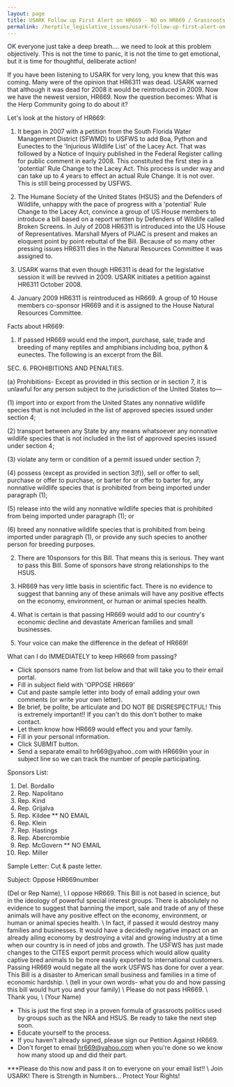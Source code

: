 ```yaml
---
layout: page
title: USARK Follow up First Alert on HR669 - NO on HR669 / Grassroots Organizing 101
permalink: /herptile_legislative_issues/usark-follow-up-first-alert-on-hr669-no-on-hr669-grassroots-organizing-101.html
---
```



OK everyone just take a deep breath.... we need to look at this problem objectively. This is not the time to panic, it is not the time to get emotional, but it is time for thoughtful, deliberate action!
 
If you have been listening to USARK for very long, you knew that this was coming. Many were of the opinion that HR6311 was dead. USARK warned that although it was dead for 2008 it would be reintroduced in 2009. Now we have the newest version, HR669. Now the question becomes: What is the Herp Community going to do about it?
 
Let's look at the history of HR669:
 
1. It began in 2007 with a petition from the South Florida Water Management District (SFWMD) to USFWS to add Boa, Python and Eunectes to the 'Injurious Wildlife List' of the Lacey Act. That was followed by a Notice of Inquiry published in the Federal Register calling for public comment in early 2008. This constituted the first step in a 'potential' Rule Change to the Lacey Act. This process is under way and can take up to 4 years to effect an actual Rule Change. It is not over. This is still being processed by USFWS.
 
2. The Humane Society of the United States (HSUS) and the Defenders of Wildlife, unhappy with the pace of progress with a 'potential' Rule Change to the Lacey Act, convince a group of US House members to introduce a bill based on a report written by Defenders of Wildlife called Broken Screens. In July of 2008 HR6311 is introduced into the US House of Representatives. Marshall Myers of PIJAC is present and makes an eloquent point by point rebuttal of the Bill. Because of so many other pressing issues HR6311 dies in the Natural Resources Committee it was assigned to.
 
3. USARK warns that even though HR6311 is dead for the legislative session it will be revived in 2009. USARK initiates a petition against HR6311 October 2008.
 
4. January 2009 HR6311 is reintroduced as HR669. A group of 10 House members co-sponsor HR669 and it is assigned to the House Natural Resources Committee.
 
Facts about HR669:
 
1. If passed HR669 would end the import, purchase, sale, trade and breeding of many reptiles and amphibians including boa, python & eunectes. The following is an excerpt from the Bill.
 
SEC. 6. PROHIBITIONS AND PENALTIES.

(a) Prohibitions- Except as provided in this section or in section 7, it is unlawful for any person subject to the jurisdiction of the United States to—
 
(1) import into or export from the United States any nonnative wildlife species that is not included in the list of approved species issued under section 4;
 
(2) transport between any State by any means whatsoever any nonnative wildlife species that is not included in the list of approved species issued under section 4;
 
(3) violate any term or condition of a permit issued under section 7;
 
(4) possess (except as provided in section 3(f)), sell or offer to sell, purchase or offer to purchase, or barter for or offer to barter for, any nonnative wildlife species that is prohibited from being imported under paragraph (1);
 
(5) release into the wild any nonnative wildlife species that is prohibited from being imported under paragraph (1); or
 
(6) breed any nonnative wildlife species that is prohibited from being imported under paragraph (1), or provide any such species to another person for breeding purposes.
 
2. There are 10sponsors for this Bill. That means this is serious. They want to pass this Bill. Some of sponsors have strong relationships to the HSUS.
 
3. HR669 has very little basis in scientific fact. There is no evidence to suggest that banning any of these animals will have any positive effects on the economy, environment, or human or animal species health.
 
4. What is certain is that passing HR669 would add to our country's economic decline and devastate American families and small businesses.
 
5. Your voice can make the difference in the defeat of HR669!
 
What can I do IMMEDIATELY to keep HR669 from passing?

* Click sponsors name from list below and that will take you to their email portal.
* Fill in subject field with 'OPPOSE HR669'
* Cut and paste sample letter into body of email adding your own comments (or write your own letter).
* Be brief, be polite, be articulate and DO NOT BE DISRESPECTFUL! This is extremely important!! If you can't do this don't bother to make contact.
* Let them know how HR669 would effect you and your family.
* Fill in your personal information.
* Click SUBMIT button.
* Send a separate email to hr669@yahoo..com with HR669in your in subject line so we can track the number of people participating.
 
Sponsors List:

1. Del. Bordallo
2. Rep. Napolitano
3. Rep. Kind
4. Rep. Grijalva
5. Rep. Kildee ** NO EMAIL
6. Rep. Klein
7. Rep. Hastings
8. Rep. Abercrombie
9. Rep. McGovern ** NO EMAIL
10. Rep. Miller
 
Sample Letter: Cut & paste letter.

Subject: Oppose HR669number

(Del or Rep Name), \\
I oppose HR669. This Bill is not based in science, but in the ideology of powerful special interest groups. There is absolutely no evidence to suggest that banning the import, sale and trade of any of these animals will have any positive effect on the economy, environment, or human or animal species health. \\
In fact, if passed it would destroy many families and businesses. It would have a decidedly negative impact on an already ailing economy by destroying a vital and growing industry at a time when our country is in need of jobs and growth. The USFWS has just made changes to the CITES export permit process which would allow quality captive bred animals to be more easily exported to international customers. Passing HR669 would negate all the work USFWS has done for over a year. This Bill is a disaster to American small business and families in a time of economic hardship. \\
(tell in your own words- what you do and how passing this bill would hurt you and your family) \\
Please do not pass HR669. \\
Thank you, \\
(Your Name)
 


* This is just the first step in a proven formula of grassroots politics used by groups such as the NRA and HSUS. Be ready to take the next step soon.
* Educate yourself to the process.
* If you haven't already signed, please sign our Petition Against HR669.
* Don't forget to email hr669@yahoo.com when you're done so we know how many stood up and did their part.

***Please do this now and pass it on to everyone on your email list!! \\
Join USARK! There is Strength in Numbers... Protect Your Rights!